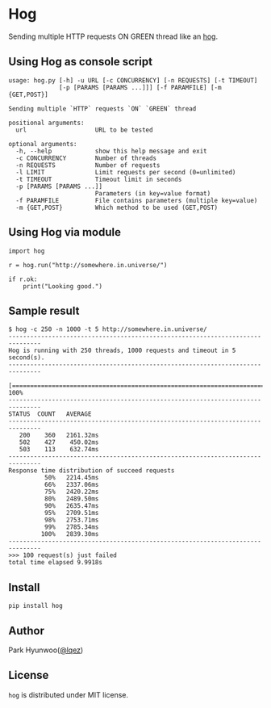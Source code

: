 Hog
===

Sending multiple HTTP requests ON GREEN thread like an [hog](http://en.wikipedia.org/wiki/Giant_forest_hog).


Using Hog as console script
---------------------------

    usage: hog.py [-h] -u URL [-c CONCURRENCY] [-n REQUESTS] [-t TIMEOUT]
                  [-p [PARAMS [PARAMS ...]]] [-f PARAMFILE] [-m {GET,POST}]

    Sending multiple `HTTP` requests `ON` `GREEN` thread

    positional arguments:
      url                   URL to be tested

    optional arguments:
      -h, --help            show this help message and exit
      -c CONCURRENCY        Number of threads
      -n REQUESTS           Number of requests
      -l LIMIT              Limit requests per second (0=unlimited)
      -t TIMEOUT            Timeout limit in seconds
      -p [PARAMS [PARAMS ...]]
                            Parameters (in key=value format)
      -f PARAMFILE          File contains parameters (multiple key=value)
      -m {GET,POST}         Which method to be used (GET,POST)


Using Hog via module
--------------------

    import hog

    r = hog.run("http://somewhere.in.universe/")

    if r.ok:
        print("Looking good.")



Sample result
-------------

    $ hog -c 250 -n 1000 -t 5 http://somewhere.in.universe/
    -------------------------------------------------------------------------------
    Hog is running with 250 threads, 1000 requests and timeout in 5 second(s).
    -------------------------------------------------------------------------------
      [======================================================================] 100%
    -------------------------------------------------------------------------------
    STATUS  COUNT   AVERAGE
    -------------------------------------------------------------------------------
       200    360   2161.32ms
       502    427    450.02ms
       503    113    632.74ms
    -------------------------------------------------------------------------------
    Response time distribution of succeed requests
              50%   2214.45ms
              66%   2337.06ms
              75%   2420.22ms
              80%   2489.50ms
              90%   2635.47ms
              95%   2709.51ms
              98%   2753.71ms
              99%   2785.34ms
             100%   2839.30ms
    -------------------------------------------------------------------------------
    >>> 100 request(s) just failed
    total time elapsed 9.9918s


Install
-------

    pip install hog


Author
------

Park Hyunwoo([@lqez](https://twitter.com/lqez))


License
-------

`hog` is distributed under MIT license.
